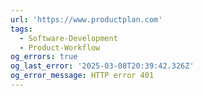 ```yaml
---
url: 'https://www.productplan.com'
tags:
  - Software-Development
  - Product-Workflow
og_errors: true
og_last_error: '2025-03-08T20:39:42.326Z'
og_error_message: HTTP error 401
---
```


